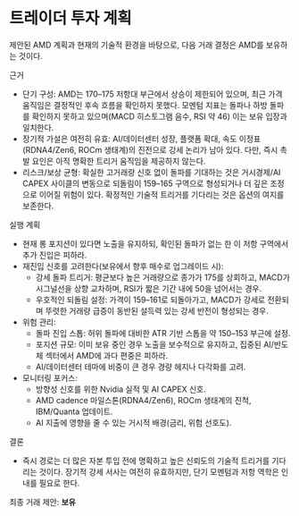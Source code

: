 # 트레이더 투자 계획

제안된 AMD 계획과 현재의 기술적 환경을 바탕으로, 다음 거래 결정은 AMD를 보유하는 것이다.

근거
- 단기 구성: AMD는 170–175 저항대 부근에서 상승이 제한되어 있으며, 최근 가격 움직임은 결정적인 후속 흐름을 확인하지 못했다. 모멘텀 지표는 돌파나 하방 돌파를 확인하지 못하고 있으며(MACD 히스토그램 음수, RSI 약 46) 이는 보유 입장과 일치한다.
- 장기적 가설은 여전히 유효: AI/데이터센터 성장, 플랫폼 확대, 속도 이정표(RDNA4/Zen6, ROCm 생태계)의 진전으로 강세 논리가 남아 있다. 다만, 즉시 촉발 요인은 아직 명확한 트리거 움직임을 제공하지 않는다.
- 리스크/보상 균형: 확실한 고거래량 신호 없이 돌파를 기대하는 것은 거시경제/AI CAPEX 사이클의 변동으로 되돌림이 159–165 구역으로 형성되거나 더 깊은 조정으로 이어질 위험이 있다. 확정적인 기술적 트리거를 기다리는 것은 옵션의 여지를 보존한다.

실행 계획
- 현재 롱 포지션이 있다면 노출을 유지하되, 확인된 돌파가 없는 한 이 저항 구역에서 추가 진입은 피하라.
- 재진입 신호를 고려한다(보유에서 향후 매수로 업그레이드 시):
  - 강세 돌파 트리거: 평균보다 높은 거래량으로 종가가 175를 상회하고, MACD가 시그널선을 상향 교차하며, RSI가 짧은 기간 내에 50을 넘어서는 경우.
  - 우호적인 되돌림 설정: 가격이 159–161로 되돌아가고, MACD가 강세로 전환되며 뚜렷한 거래량 급증이 동반된 설득력 있는 강세 반전이 형성되는 경우.
- 위험 관리:
  - 돌파 진입 스톱: 허위 돌파에 대비한 ATR 기반 스톱을 약 150–153 부근에 설정.
  - 포지션 규모: 이미 보유 중인 경우 노출을 보수적으로 유지하고, 집중된 AI/반도체 섹터에서 AMD에 과다 편중은 피하라.
  - AI/데이터센터 테마에 비중이 큰 경우 경량 헤지나 다각화를 고려.
- 모니터링 포커스:
  - 방향성 신호를 위한 Nvidia 실적 및 AI CAPEX 신호.
  - AMD cadence 마일스톤(RDNA4/Zen6), ROCm 생태계의 진척, IBM/Quanta 업데이트.
  - AI 지출에 영향을 줄 수 있는 거시적 배경(금리, 위험 선호도).

결론
- 즉시 경로는 더 많은 자본 투입 전에 명확하고 높은 신뢰도의 기술적 트리거를 기다리는 것이다. 장기적 강세 서사는 여전히 유효하지만, 단기 모멘텀과 저항 역학은 인내를 필요로 한다.

최종 거래 제안: **보유**
